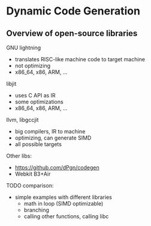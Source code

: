 Dynamic Code Generation
=======================

Overview of open-source libraries
---------------------------------

GNU lightning
- translates RISC-like machine code to target machine
- not optimizing
- x86_64, x86, ARM, ...

libjit
- uses C API as IR
- some optimizations
- x86_64, x86, ARM, ...

llvm, libgccjit
- big compilers, IR to machine
- optimizing, can generate SIMD 
- all possible targets

Other libs:
- https://github.com/dPgn/codegen
- Webkit B3+Air

TODO comparison:
- simple examples with different libraries
    - math in loop (SIMD optimizable)
    - branching
    - calling other functions, calling libc
